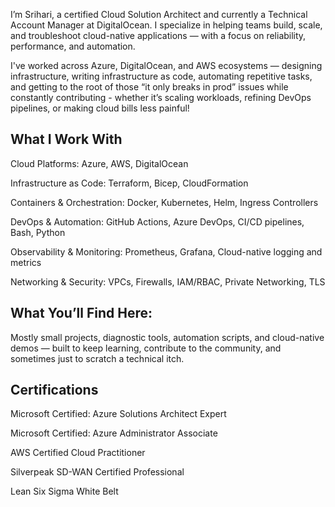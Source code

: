 I’m Srihari, a certified Cloud Solution Architect and currently a Technical Account Manager at DigitalOcean. I specialize in helping teams build, scale, and troubleshoot cloud-native applications — with a focus on reliability, performance, and automation.

I've worked across Azure, DigitalOcean, and AWS ecosystems — designing infrastructure, writing infrastructure as code, automating repetitive tasks, and getting to the root of those “it only breaks in prod” issues while constantly contributing - whether it’s scaling workloads, refining DevOps pipelines, or making cloud bills less painful!

## What I Work With

Cloud Platforms: Azure, AWS, DigitalOcean

Infrastructure as Code: Terraform, Bicep, CloudFormation

Containers & Orchestration: Docker, Kubernetes, Helm, Ingress Controllers

DevOps & Automation: GitHub Actions, Azure DevOps, CI/CD pipelines, Bash, Python

Observability & Monitoring: Prometheus, Grafana, Cloud-native logging and metrics

Networking & Security: VPCs, Firewalls, IAM/RBAC, Private Networking, TLS

## What You’ll Find Here:

Mostly small projects, diagnostic tools, automation scripts, and cloud-native demos — built to keep learning, contribute to the community, and sometimes just to scratch a technical itch.

## Certifications
Microsoft Certified: Azure Solutions Architect Expert

Microsoft Certified: Azure Administrator Associate

AWS Certified Cloud Practitioner

Silverpeak SD-WAN Certified Professional

Lean Six Sigma White Belt

